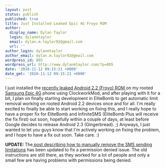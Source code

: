 ```yaml
---
layout: post
status: publish
published: true
title: Just Installed Leaked Epic 4G Froyo ROM
author:
  display_name: Dylan Taylor
  login: dylanmtaylor
  email: dylan.m.taylor92@gmail.com
  url: ''
author_login: dylanmtaylor
author_email: dylan.m.taylor92@gmail.com
wordpress_id: 805
wordpress_url: http://www.dylanmtaylor.com/?p=805
date: '2010-11-12 09:15:21 +0000'
date_gmt: '2010-11-12 09:15:21 +0000'
---
```

<p>I just installed the <a href="http://forum.xda-developers.com/showthread.php?t=836111">recently leaked Android 2.2 (Froyo) ROM </a>on my rooted <a class="zem_slink" title="Samsung i9000 Galaxy S" rel="wikipedia" href="http://en.wikipedia.org/wiki/Samsung_i9000_Galaxy_S">Samsung Epic 4G</a> phone using ClockworkMod, and after playing with it for a bit, I plan on finally starting development in EliteBomb to get automatic limit removal working on rooted Android 2.2 devices once and for all. I'm really excited to finally be able to start working on fixing this, and I really hope to have a proper fix for EliteBomb and InfiniteSMS (EliteBomb Plus will receive the fix first) out soon, hopefully within a couple of days, at least before Google decides to release Android 2.3 (Gingerbread). ;) Anyways, I just wanted to let you guys know that I'm actively working on fixing the problem, and I hope to have a fix out soon. Take care. :)</p>
<p><strong>UPDATE: </strong>The<a href="/2010/10/19/closer-to-a-proper-froyo-limit-removal-fix/"> post describing how to manually remove the SMS sending limitations</a> has been updated to fix a permission denied issue. The old instructions are still there, as they worked for a lot of people and only a small few are having problems with permissions being denied.</p>
